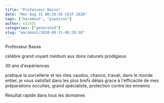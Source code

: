 ```yaml
---
title: "Professeur Bassa"
date: "Mon Aug 31 00:28:50 CEST 2020"
tags: ["marabout", "pipotron"]
author: m1ch3l
categories: ["generated"]
slug: "marabout/2020-08-31-00:28:50"
---
```


Professeur Bassa

célèbre grand voyant médium aux dons naturels prodigieux

30 ans d'expériences

pratique la sorcellerie et les rites vaudou, chance, travail, dans le monde entier, je vous satisfait dans les plus brefs délais grace à l'efficacité de mes préparations occultes, grand spécialiste, protection contre les ennemis

Résultat rapide dans tous les domaines
